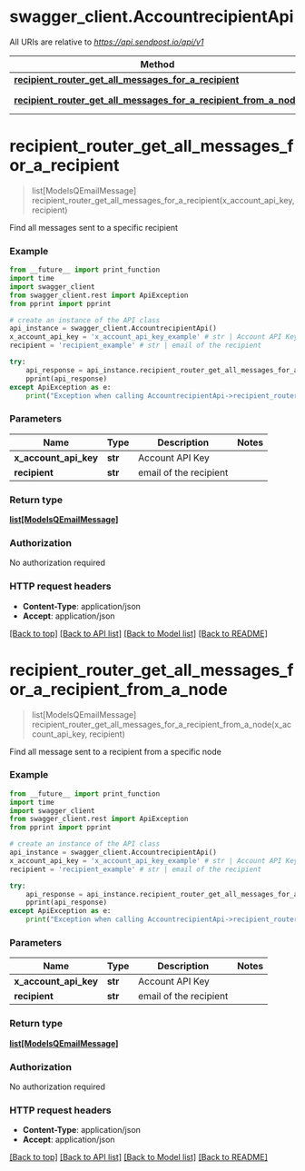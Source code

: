 # swagger_client.AccountrecipientApi

All URIs are relative to *https://api.sendpost.io/api/v1*

Method | HTTP request | Description
------------- | ------------- | -------------
[**recipient_router_get_all_messages_for_a_recipient**](AccountrecipientApi.md#recipient_router_get_all_messages_for_a_recipient) | **GET** /account/recipient/{recipient}/messages | 
[**recipient_router_get_all_messages_for_a_recipient_from_a_node**](AccountrecipientApi.md#recipient_router_get_all_messages_for_a_recipient_from_a_node) | **GET** /account/recipient/node/{recipient}/messages | 


# **recipient_router_get_all_messages_for_a_recipient**
> list[ModelsQEmailMessage] recipient_router_get_all_messages_for_a_recipient(x_account_api_key, recipient)



Find all messages sent to a specific recipient

### Example
```python
from __future__ import print_function
import time
import swagger_client
from swagger_client.rest import ApiException
from pprint import pprint

# create an instance of the API class
api_instance = swagger_client.AccountrecipientApi()
x_account_api_key = 'x_account_api_key_example' # str | Account API Key
recipient = 'recipient_example' # str | email of the recipient

try:
    api_response = api_instance.recipient_router_get_all_messages_for_a_recipient(x_account_api_key, recipient)
    pprint(api_response)
except ApiException as e:
    print("Exception when calling AccountrecipientApi->recipient_router_get_all_messages_for_a_recipient: %s\n" % e)
```

### Parameters

Name | Type | Description  | Notes
------------- | ------------- | ------------- | -------------
 **x_account_api_key** | **str**| Account API Key | 
 **recipient** | **str**| email of the recipient | 

### Return type

[**list[ModelsQEmailMessage]**](ModelsQEmailMessage.md)

### Authorization

No authorization required

### HTTP request headers

 - **Content-Type**: application/json
 - **Accept**: application/json

[[Back to top]](#) [[Back to API list]](../README.md#documentation-for-api-endpoints) [[Back to Model list]](../README.md#documentation-for-models) [[Back to README]](../README.md)

# **recipient_router_get_all_messages_for_a_recipient_from_a_node**
> list[ModelsQEmailMessage] recipient_router_get_all_messages_for_a_recipient_from_a_node(x_account_api_key, recipient)



Find all message sent to a recipient from a specific node

### Example
```python
from __future__ import print_function
import time
import swagger_client
from swagger_client.rest import ApiException
from pprint import pprint

# create an instance of the API class
api_instance = swagger_client.AccountrecipientApi()
x_account_api_key = 'x_account_api_key_example' # str | Account API Key
recipient = 'recipient_example' # str | email of the recipient

try:
    api_response = api_instance.recipient_router_get_all_messages_for_a_recipient_from_a_node(x_account_api_key, recipient)
    pprint(api_response)
except ApiException as e:
    print("Exception when calling AccountrecipientApi->recipient_router_get_all_messages_for_a_recipient_from_a_node: %s\n" % e)
```

### Parameters

Name | Type | Description  | Notes
------------- | ------------- | ------------- | -------------
 **x_account_api_key** | **str**| Account API Key | 
 **recipient** | **str**| email of the recipient | 

### Return type

[**list[ModelsQEmailMessage]**](ModelsQEmailMessage.md)

### Authorization

No authorization required

### HTTP request headers

 - **Content-Type**: application/json
 - **Accept**: application/json

[[Back to top]](#) [[Back to API list]](../README.md#documentation-for-api-endpoints) [[Back to Model list]](../README.md#documentation-for-models) [[Back to README]](../README.md)

